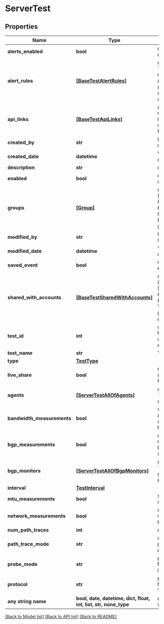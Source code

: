 # ServerTest


## Properties
Name | Type | Description | Notes
------------ | ------------- | ------------- | -------------
**alerts_enabled** | **bool** | choose 1 to enable alerts, or 0 to disable alerts. Defaults to 1 | [optional] 
**alert_rules** | [**[BaseTestAlertRules]**](BaseTestAlertRules.md) | array of alert rule objects &#x60;{\&quot;ruleId\&quot;: ruleId}&#x60;; get ruleId from &#x60;/alert-rules&#x60; endpoint. If alertsEnabled is set to 1 and alertRules is not included in a creation/update query, applicable defaults will be used. | [optional] 
**api_links** | [**[BaseTestApiLinks]**](BaseTestApiLinks.md) | array of apiLinks objects, showing rel and href elements; Read only; self links to endpoint to pull test metadata, and data links to endpoint for test data | [optional] 
**created_by** | **str** | Username (email@company.com); read only | [optional] 
**created_date** | **datetime** | YYYY-MM-DD HH:mm:ss formatted date; read only; shown in UTC | [optional] 
**description** | **str** | defaults to empty string | [optional] 
**enabled** | **bool** | choose 1 to enable the test, 0 to disable the test | [optional] 
**groups** | [**[Group]**](Group.md) | array of label objects (&#x60;\&quot;groups\&quot;: [ { \&quot;name\&quot;: \&quot;groupName\&quot;, \&quot;groupId\&quot;: groupId, \&quot;builtIn\&quot;: 0}]&#x60;); get groupId from /groupsendpoint. | [optional] 
**modified_by** | **str** | Username (email@company.com); read only | [optional] 
**modified_date** | **datetime** | YYYY-MM-DD HH:mm:ss formatted date; read only; shown in UTC | [optional] 
**saved_event** | **bool** | read only; indicates 1 for a saved event, 0 for a normal test | [optional] 
**shared_with_accounts** | [**[BaseTestSharedWithAccounts]**](BaseTestSharedWithAccounts.md) | array of account group objects (&#x60;\&quot;sharedWithAccounts\&quot;: [{\&quot;aid\&quot;: aid, \&quot;name\&quot;: \&quot;AccountGroupName\&quot;}]&#x60;); Test is shared with the listed accout groups. Get aid and name from account-groups endpoint. | [optional] 
**test_id** | **int** | unique ID of test; read only; each test is assigned a unique ID; this is used to access test data from other endpoints. | [optional] 
**test_name** | **str** | Test name must be unique | [optional] 
**type** | [**TestType**](TestType.md) |  | [optional] 
**live_share** | **bool** | read only; indicates 1 for a test shared with your account group, 0 for a normal test | [optional] 
**agents** | [**[ServerTestAllOfAgents]**](ServerTestAllOfAgents.md) | array of agent objects &#x60;{\&quot;agentId\&quot;: agentId}&#x60;; get agentId from /agents endpoint. | [optional] 
**bandwidth_measurements** | **bool** | set to 1 to measure bandwidth. Only applies to Enterprise Agents assigned to the test, and requires that networkMeasurements is set. | [optional] 
**bgp_measurements** | **bool** | choose 1 to enable bgp measurements, 0 to disable; defaults to 1 when networkMeasurements is set | [optional] 
**bgp_monitors** | [**[ServerTestAllOfBgpMonitors]**](ServerTestAllOfBgpMonitors.md) | array of BGP Monitor objects &#x60;{\&quot;monitorId\&quot;: monitorId}&#x60;; get monitorId from /bgp-monitors endpoint. | [optional] 
**interval** | [**TestInterval**](TestInterval.md) |  | [optional] 
**mtu_measurements** | **bool** | set to 1 to measure MTU sizes on network from agents to the target | [optional] 
**network_measurements** | **bool** | choose 1 to enable network measurements, 0 to disable; defaults to 1 | [optional] 
**num_path_traces** | **int** | defaults to 3 | [optional] 
**path_trace_mode** | **str** | choose &#x60;inSession&#x60; to perform the path trace within a TCP session; defaults to &#x60;classic&#x60; | [optional] 
**probe_mode** | **str** | probe mode used by End-to-end Network Test; only valid if &#x60;protocol&#x60; is set to &#x60;TCP&#x60;; defaults to &#x60;AUTO&#x60; | [optional] 
**protocol** | **str** | protocol used by dependent Network tests (End-to-end, Path Trace, PMTUD); defaults to &#x60;TCP&#x60; | [optional] 
**any string name** | **bool, date, datetime, dict, float, int, list, str, none_type** | any string name can be used but the value must be the correct type | [optional]

[[Back to Model list]](../README.md#documentation-for-models) [[Back to API list]](../README.md#documentation-for-api-endpoints) [[Back to README]](../README.md)



